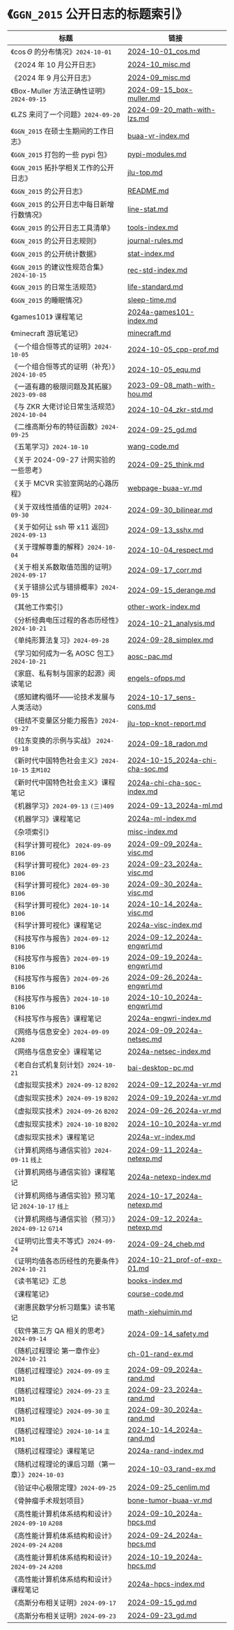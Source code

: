 # 《`GGN_2015` 公开日志的标题索引》
| 标题 | 链接 |
| ---- | ---- |
| 《$\cos \Theta$ 的分布情况》`2024-10-01` | [2024-10-01_cos.md](../../data/2024a-rand/2024-10-01_cos.md) |
| 《2024 年 10 月公开日志》 | [2024-10_misc.md](../../data/misc/2024-10_misc.md) |
| 《2024 年 9 月公开日志》 | [2024-09_misc.md](../../data/misc/2024-09_misc.md) |
| 《Box-Muller 方法正确性证明》`2024-09-15` | [2024-09-15_box-muller.md](../../data/2024a-rand/2024-09-15_box-muller.md) |
| 《LZS 来问了一个问题》`2024-09-20` | [2024-09-20_math-with-lzs.md](../../data/misc/2024-09-20_math-with-lzs.md) |
| 《`GGN_2015` 在硕士生期间的工作日志》 | [buaa-vr-index.md](../../data/buaa-vr/buaa-vr-index.md) |
| 《`GGN_2015` 打包的一些 pypi 包》 | [pypi-modules.md](../../data/other-work/pypi-modules.md) |
| 《`GGN_2015` 拓扑学相关工作的公开日志》 | [jlu-top.md](../../data/other-work/jlu-top.md) |
| 《`GGN_2015` 的公开日志》 | [README.md](../../README.md) |
| 《`GGN_2015` 的公开日志中每日新增行数情况》 | [line-stat.md](../../data/auto-gen/line-stat.md) |
| 《`GGN_2015` 的公开日志工具清单》 | [tools-index.md](../../data/tools/tools-index.md) |
| 《`GGN_2015` 的公开日志规则》 | [journal-rules.md](../../data/meta/journal-rules.md) |
| 《`GGN_2015` 的公开统计数据》 | [stat-index.md](../../data/stat/stat-index.md) |
| 《`GGN_2015` 的建议性规范合集》`2024-10-15` | [rec-std-index.md](../../data/rec-std/rec-std-index.md) |
| 《`GGN_2015` 的日常生活规范》 | [life-standard.md](../../data/auto-gen/life-standard.md) |
| 《`GGN_2015` 的睡眠情况》 | [sleep-time.md](../../data/stat/sleep-time.md) |
| 《games101》 课程笔记 | [2024a-games101-index.md](../../data/2024a-games101/2024a-games101-index.md) |
| 《minecraft 游玩笔记》 | [minecraft.md](../../data/other-work/minecraft.md) |
| 《一个组合恒等式的证明》`2024-10-05` | [2024-10-05_cpp-prof.md](../../data/2024a-rand/2024-10-05_cpp-prof.md) |
| 《一个组合恒等式的证明（补充）》`2024-10-05` | [2024-10-05_equ.md](../../data/2024a-rand/2024-10-05_equ.md) |
| 《一道有趣的极限问题及其拓展》`2023-09-08` | [2023-09-08_math-with-hou.md](../../data/misc/2023-09-08_math-with-hou.md) |
| 《与 ZKR 大佬讨论日常生活规范》`2024-10-04` | [2024-10-04_zkr-std.md](../../data/misc/2024-10-04_zkr-std.md) |
| 《二维高斯分布的特征函数》`2024-09-25` | [2024-09-25_gd.md](../../data/2024a-rand/2024-09-25_gd.md) |
| 《五笔学习》`2024-10-10` | [wang-code.md](../../data/other-work/wang-code.md) |
| 《关于 2024-09-27 计网实验的一些思考》 | [2024-09-25_think.md](../../data/2024a-netexp/2024-09-25_think.md) |
| 《关于 MCVR 实验室网站的心路历程》 | [webpage-buaa-vr.md](../../data/buaa-vr/webpage-buaa-vr.md) |
| 《关于双线性插值的证明》`2024-09-30` | [2024-09-30_bilinear.md](../../data/2024a-visc/2024-09-30_bilinear.md) |
| 《关于如何让 ssh 带 x11 返回》`2024-09-13` | [2024-09-13_sshx.md](../../data/misc/2024-09-13_sshx.md) |
| 《关于理解尊重的解释》`2024-10-04` | [2024-10-04_respect.md](../../data/misc/2024-10-04_respect.md) |
| 《关于相关系数取值范围的证明》`2024-09-17` | [2024-09-17_corr.md](../../data/2024a-rand/2024-09-17_corr.md) |
| 《关于错排公式与错排概率》`2024-09-15` | [2024-09-15_derange.md](../../data/2024a-rand/2024-09-15_derange.md) |
| 《其他工作索引》 | [other-work-index.md](../../data/other-work/other-work-index.md) |
| 《分析经典电压过程的各态历经性》`2024-10-21` | [2024-10-21_analysis.md](../../data/2024a-rand/2024-10-21_analysis.md) |
| 《单纯形算法复习》`2024-09-28` | [2024-09-28_simplex.md](../../data/books/2024-09-28_simplex.md) |
| 《学习如何成为一名 AOSC 包工》 `2024-10-21` | [aosc-pac.md](../../data/other-work/aosc-pac.md) |
| 《家庭、私有制与国家的起源》阅读笔记 | [engels-ofpps.md](../../data/books/engels-ofpps.md) |
| 《感知建构循环——论技术发展与人类活动》 | [2024-10-17_sens-cons.md](../../data/misc/2024-10-17_sens-cons.md) |
| 《扭结不变量区分能力报告》`2024-09-27` | [jlu-top-knot-report.md](../../data/other-work/jlu-top-knot-report.md) |
| 《拉东变换的示例与实战》 `2024-09-18` | [2024-09-18_radon.md](../../data/misc/2024-09-18_radon.md) |
| 《新时代中国特色社会主义》`2024-10-15` `主M102` | [2024-10-15_2024a-chi-cha-soc.md](../../data/2024a-chi-cha-soc/2024-10-15_2024a-chi-cha-soc.md) |
| 《新时代中国特色社会主义》课程笔记 | [2024a-chi-cha-soc-index.md](../../data/2024a-chi-cha-soc/2024a-chi-cha-soc-index.md) |
| 《机器学习》`2024-09-13` `(三)409` | [2024-09-13_2024a-ml.md](../../data/2024a-ml/2024-09-13_2024a-ml.md) |
| 《机器学习》课程笔记 | [2024a-ml-index.md](../../data/2024a-ml/2024a-ml-index.md) |
| 《杂项索引》 | [misc-index.md](../../data/misc/misc-index.md) |
| 《科学计算可视化》 `2024-09-09` `B106` | [2024-09-09_2024a-visc.md](../../data/2024a-visc/2024-09-09_2024a-visc.md) |
| 《科学计算可视化》`2024-09-23` `B106` | [2024-09-23_2024a-visc.md](../../data/2024a-visc/2024-09-23_2024a-visc.md) |
| 《科学计算可视化》`2024-09-30` `B106` | [2024-09-30_2024a-visc.md](../../data/2024a-visc/2024-09-30_2024a-visc.md) |
| 《科学计算可视化》`2024-10-14` `B106` | [2024-10-14_2024a-visc.md](../../data/2024a-visc/2024-10-14_2024a-visc.md) |
| 《科学计算可视化》课程笔记 | [2024a-visc-index.md](../../data/2024a-visc/2024a-visc-index.md) |
| 《科技写作与报告》`2024-09-12` `B106` | [2024-09-12_2024a-engwri.md](../../data/2024a-engwri/2024-09-12_2024a-engwri.md) |
| 《科技写作与报告》`2024-09-19` `B106` | [2024-09-19_2024a-engwri.md](../../data/2024a-engwri/2024-09-19_2024a-engwri.md) |
| 《科技写作与报告》`2024-09-26` `B106` | [2024-09-26_2024a-engwri.md](../../data/2024a-engwri/2024-09-26_2024a-engwri.md) |
| 《科技写作与报告》`2024-10-10` `B106` | [2024-10-10_2024a-engwri.md](../../data/2024a-engwri/2024-10-10_2024a-engwri.md) |
| 《科技写作与报告》课程笔记 | [2024a-engwri-index.md](../../data/2024a-engwri/2024a-engwri-index.md) |
| 《网络与信息安全》`2024-09-09` `A208` | [2024-09-09_2024a-netsec.md](../../data/2024a-netsec/2024-09-09_2024a-netsec.md) |
| 《网络与信息安全》课程笔记 | [2024a-netsec-index.md](../../data/2024a-netsec/2024a-netsec-index.md) |
| 《老白台式机复刻计划》`2024-10-21` | [bai-desktop-pc.md](../../data/other-work/bai-desktop-pc.md) |
| 《虚拟现实技术》`2024-09-12` `B202` | [2024-09-12_2024a-vr.md](../../data/2024a-vr/2024-09-12_2024a-vr.md) |
| 《虚拟现实技术》`2024-09-19` `B202` | [2024-09-19_2024a-vr.md](../../data/2024a-vr/2024-09-19_2024a-vr.md) |
| 《虚拟现实技术》`2024-09-26` `B202` | [2024-09-26_2024a-vr.md](../../data/2024a-vr/2024-09-26_2024a-vr.md) |
| 《虚拟现实技术》`2024-10-10` `B202` | [2024-10-10_2024a-vr.md](../../data/2024a-vr/2024-10-10_2024a-vr.md) |
| 《虚拟现实技术》课程笔记 | [2024a-vr-index.md](../../data/2024a-vr/2024a-vr-index.md) |
| 《计算机网络与通信实验》`2024-09-11` `线上` | [2024-09-11_2024a-netexp.md](../../data/2024a-netexp/2024-09-11_2024a-netexp.md) |
| 《计算机网络与通信实验》课程笔记 | [2024a-netexp-index.md](../../data/2024a-netexp/2024a-netexp-index.md) |
| 《计算机网络与通信实验》预习笔记 `2024-10-17` `线上` | [2024-10-17_2024a-netexp.md](../../data/2024a-netexp/2024-10-17_2024a-netexp.md) |
| 《计算机网络与通信实验（预习）》`2024-09-12` `G714` | [2024-09-12_2024a-netexp.md](../../data/2024a-netexp/2024-09-12_2024a-netexp.md) |
| 《证明切比雪夫不等式》`2024-09-24` | [2024-09-24_cheb.md](../../data/2024a-rand/2024-09-24_cheb.md) |
| 《证明均值各态历经性的充要条件》`2024-10-21` | [2024-10-21_prof-of-exp-01.md](../../data/2024a-rand/2024-10-21_prof-of-exp-01.md) |
| 《读书笔记》汇总 | [books-index.md](../../data/books/books-index.md) |
| 《课程笔记》 | [course-code.md](../../data/meta/course-code.md) |
| 《谢惠民数学分析习题集》读书笔记 | [math-xiehuimin.md](../../data/books/math-xiehuimin.md) |
| 《软件第三方 QA 相关的思考》 `2024-09-14` | [2024-09-14_safety.md](../../data/misc/2024-09-14_safety.md) |
| 《随机过程理论 第一章作业》`2024-10-21` | [ch-01-rand-ex.md](../../data/2024a-rand/ch-01-rand-ex.md) |
| 《随机过程理论》`2024-09-09` `主M101` | [2024-09-09_2024a-rand.md](../../data/2024a-rand/2024-09-09_2024a-rand.md) |
| 《随机过程理论》`2024-09-23` `主M101` | [2024-09-23_2024a-rand.md](../../data/2024a-rand/2024-09-23_2024a-rand.md) |
| 《随机过程理论》`2024-09-30` `主M101` | [2024-09-30_2024a-rand.md](../../data/2024a-rand/2024-09-30_2024a-rand.md) |
| 《随机过程理论》`2024-10-14` `主M101` | [2024-10-14_2024a-rand.md](../../data/2024a-rand/2024-10-14_2024a-rand.md) |
| 《随机过程理论》课程笔记 | [2024a-rand-index.md](../../data/2024a-rand/2024a-rand-index.md) |
| 《随机过程理论的课后习题（第一章）》`2024-10-03` | [2024-10-03_rand-ex.md](../../data/2024a-rand/2024-10-03_rand-ex.md) |
| 《验证中心极限定理》`2024-09-25` | [2024-09-25_cenlim.md](../../data/2024a-rand/2024-09-25_cenlim.md) |
| 《骨肿瘤手术规划项目》 | [bone-tumor-buaa-vr.md](../../data/buaa-vr/bone-tumor-buaa-vr.md) |
| 《高性能计算机体系结构和设计》`2024-09-10` `A208` | [2024-09-10_2024a-hpcs.md](../../data/2024a-hpcs/2024-09-10_2024a-hpcs.md) |
| 《高性能计算机体系结构和设计》`2024-09-24` `A208` | [2024-09-24_2024a-hpcs.md](../../data/2024a-hpcs/2024-09-24_2024a-hpcs.md) |
| 《高性能计算机体系结构和设计》`2024-09-24` `A208` | [2024-10-19_2024a-hpcs.md](../../data/2024a-hpcs/2024-10-19_2024a-hpcs.md) |
| 《高性能计算机体系结构和设计》课程笔记 | [2024a-hpcs-index.md](../../data/2024a-hpcs/2024a-hpcs-index.md) |
| 《高斯分布相关证明》`2024-09-17` | [2024-09-15_gd.md](../../data/2024a-rand/2024-09-15_gd.md) |
| 《高斯分布相关证明》`2024-09-23` | [2024-09-23_gd.md](../../data/2024a-rand/2024-09-23_gd.md) |
